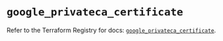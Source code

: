 # `google_privateca_certificate`

Refer to the Terraform Registry for docs: [`google_privateca_certificate`](https://registry.terraform.io/providers/hashicorp/google-beta/5.39.1/docs/resources/google_privateca_certificate).
